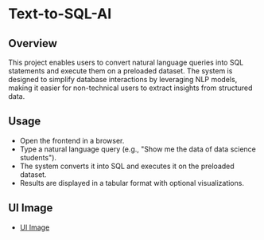 # Text-to-SQL-AI

## Overview
This project enables users to convert natural language queries into SQL statements and execute them on a preloaded dataset. The system is designed to simplify database interactions by leveraging NLP models, making it easier for non-technical users to extract insights from structured data.
 
## Usage
- Open the frontend in a browser.
- Type a natural language query (e.g., "Show me the data of data science students").
- The system converts it into SQL and executes it on the preloaded dataset.
- Results are displayed in a tabular format with optional visualizations.

## UI Image
- <a href="https://github.com/ImaduddeenKhan/Text-to-SQL-AI/blob/main/Screenshot%202025-02-06%20010647.png">UI Image</a>
